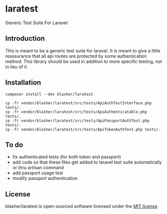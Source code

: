 # laratest
Generic Test Suite For Laravel

## Introduction

This is meant to be a generic test suite for laravel.  It is meant to give a little reassurance that all api routes are protected by some authentication method.  This library should be used in addition to more specific testing, not in lieu of it

## Installation

```
composer install --dev blasher/laratest

cp -fr vendor/blasher/laratest/src/tests/ApiAuthTestInterface.php tests/.
cp -fr vendor/blasher/laratest/src/tests/ApiAuthenticatable.php tests/.
cp -fr vendor/blasher/laratest/src/tests/ApiPassportAuthTest.php tests/.
cp -fr vendor/blasher/laratest/src/tests/ApiTokenAuthTest.php tests/.
```


## To do

  * fix authenticated tests (for both token and passport)
  * add code so that these files get added to laravel test suite automatically or thru artisan command
  * add passport usage test
  * modify passport authentication 


## License

blasher/laratest is open-sourced software licensed under the [MIT license](http://opensource.org/licenses/MIT).

